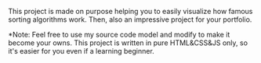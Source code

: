 This project is made on purpose helping you to easily visualize how famous sorting algorithms work. Then, also an impressive project for your portfolio.


*Note:
Feel free to use my source code model and modify to make it become your owns.
This project is written in pure HTML&CSS&JS only, so it's easier for you even if a learning beginner.
